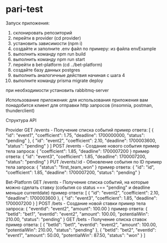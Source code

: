 # pari-test

Запуск приложения:
1) склонировать репозиторий
2) перейти в provider (cd provider)
3) установить зависимости (npm i)
4) создайте и заполните .env файл по примеру: из файла envExample
5) выполнить команду npm run build
6) выполнить команду npm run start
7) перейти в bet-platform (cd ../bet-platform)
8) создайте базу данных postgres
9) выполнить аналогичные действия начиная с шага 4
10) выполните команду prisma migrate deploy

при необходимости установить rabbitmq-server

Использование приложения:
для использования приложения вам понадобится клиент для отправки http запросов (insomnia, postman, thunderclient)

Структура API

Provider
GET /events - Получение списка событий
пример ответа:
[
  {
    "id": "event1",
    "coefficient": 1.75,
    "deadline": 1700000000,
    "status": "pending"
  },
  {
    "id": "event2",
    "coefficient": 2.10,
    "deadline": 1700003600,
    "status": "pending"
  }
]
POST /events - Создание нового события
пример тела запроса:
{
  "coefficient": 1.85,
  "deadline": 1700007200
}
пример ответа:
{
  "id": "event3",
  "coefficient": 1.85,
  "deadline": 1700007200,
  "status": "pending"
}
PUT /events/:id - Обновление события по ID
пример тела запроса:
{
  "status": "first_team_won"
}
пример ответа:
{
  "id": "id",
  "coefficient": 1.85,
  "deadline": 1700007200,
  "status": "pending"
}

Bet-Platform
GET /events - Получение списка событий, на которые можно сделать ставку (события со status === "pending" и deadline меньше currentdate)
пример ответа:
[
  {
    "id": "event2",
    "coefficient": 2.10,
    "deadline": 1700003600
  },
  {
    "id": "event3",
    "coefficient": 1.85,
    "deadline": 1700007200
  }
]
POST /bets - Создание новой ставки
пример тела запроса: 
{
  "eventId": "event2",
  "amount": 100.00
}
пример ответа:
{
  "betId": "bet1",
  "eventId": "event2",
  "amount": 100.00,
  "potentialWin": 210.00,
  "status": "pending"
}
GET /bets - Получение списка ставок
пример ответа:
[
  {
    "betId": "bet1",
    "eventId": "event2",
    "amount": 100.00,
    "potentialWin": 210.00,
    "status": "pending"
  },
  {
    "betId": "bet2",
    "eventId": "event1",
    "amount": 50.00,
    "potentialWin": 87.50,
    "status": "won"
  }
]